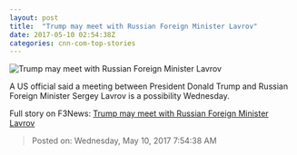 ```yaml
---
layout: post
title:  "Trump may meet with Russian Foreign Minister Lavrov"
date: 2017-05-10 02:54:38Z
categories: cnn-com-top-stories
---
```


![Trump may meet with Russian Foreign Minister Lavrov](http://i2.cdn.cnn.com/cnnnext/dam/assets/170412142829-01-sergey-lavrov-0412-super-tease.jpg)

A US official said a meeting between President Donald Trump and Russian Foreign Minister Sergey Lavrov is a possibility Wednesday.


Full story on F3News: [Trump may meet with Russian Foreign Minister Lavrov](http://www.f3nws.com/n/zpTkHF)

> Posted on: Wednesday, May 10, 2017 7:54:38 AM
